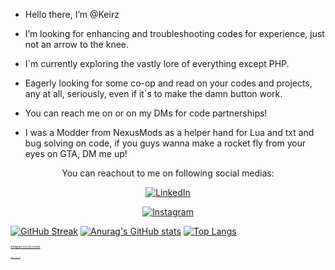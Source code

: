 - Hello there, I’m @Keirz

- I’m looking for enhancing and troubleshooting codes for experience, just not an arrow to the knee.

- I`m currently exploring the vastly lore of everything except PHP.

- Eagerly looking for some co-op and read on your codes and projects, any at all, seriously, even if it`s to make the damn button work.

- You can reach me on  or on my DMs for code partnerships!

- I was a Modder from NexusMods as a helper hand for Lua and txt and bug solving on code, if you guys wanna make a rocket fly from your eyes on GTA, DM me up!

<p><center>You can reachout to me on following social medias:</center></p>
<p></p>
<p></p>
<p></p>
<p><center><a href="https://www.linkedin.com/in/pedro-q-b068621b6"><img src="https://img.icons8.com/color/48/000000/linkedin.png" alt="LinkedIn"></a></center></p>
<!-- Links to your social media accounts -->
<p></p>
<p></p>
<p></p>
<p><center><a href="https://www.instagram.com/pkeroz/"><img src="https://img.icons8.com/color/48/000000/instagram-new--v1.png" alt="Instagram"></a></center></p>
<!-- Links to your social media accounts -->


[1]: https://www.instagram.com/pkeroz/
[2]: https://www.linkedin.com/in/pedro-q-b068621b6/

[![GitHub Streak](https://github-readme-streak-stats.herokuapp.com/?user=Keirz)](https://git.io/streak-stats)
[![Anurag's GitHub stats](https://github-readme-stats.vercel.app/api?username=Keirz)](https://github.com/anuraghazra/github-readme-stats)
[![Top Langs](https://github-readme-stats.vercel.app/api/top-langs/?username=anuraghazra&layout=compact)](https://github.com/anuraghazra/github-readme-stats)







<a href="https://icons8.com/icon/32323/instagram"><p style="font-size:4;">Instagram icon by Icons8</p></a>
<p style="font-size:10%;"><a href="https://icons8.com/icon/13930/linkedin">LinkedIn icon by Icons8</a></p>

